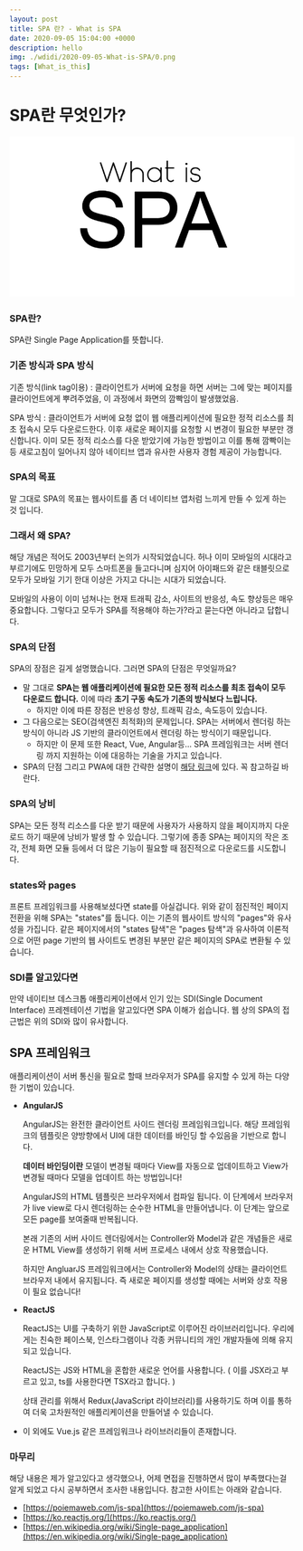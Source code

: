 ```yaml
---
layout: post
title: SPA 란? - What is SPA
date: 2020-09-05 15:04:00 +0000
description: hello
img: ./wdidi/2020-09-05-What-is-SPA/0.png
tags: [What_is_this]
---
```


# SPA란 무엇인가?

<center><img src="/assets/img/wit/2020-09-05-What-is-SPA/0.png"></center>

### SPA란?

SPA란 Single Page Application를 뜻합니다.

### 기존 방식과 SPA 방식

기존 방식(link tag이용) : 클라이언트가 서버에 요청을 하면 서버는 그에 맞는 페이지를 클라이언트에게 뿌려주었음, 이 과정에서 화면의 깜빡임이 발생했었음.

SPA 방식 : 클라이언트가 서버에 요청 없이 웹 애플리케이션에 필요한 정적 리소스를 최초 접속시 모두 다운로드한다. 이후 새로운 페이지를 요청할 시 변경이 필요한 부분만 갱신합니다. 이미 모든 정적 리소스를 다운 받았기에 가능한 방법이고 이를 통해 깜빡이는 등 새로고침이 일어나지 않아 네이티브 앱과 유사한 사용자 경험 제공이 가능합니다.

### SPA의 목표

말 그대로 SPA의 목표는 웹사이트를 좀 더 네이티브 앱처럼 느끼게 만들 수 있게 하는 것 입니다.

### 그래서 왜 SPA?

해당 개념은 적어도 2003년부터 논의가 시작되었습니다. 허나 이미 모바일의 시대라고 부르기에도 민망하게 모두 스마트폰을 들고다니며 심지어 아이패드와 같은 태블릿으로 모두가 모바일 기기 한대 이상은 가지고 다니는 시대가 되었습니다.

모바일의 사용이 이미 넘쳐나는 현재 트래픽 감소, 사이트의 반응성, 속도 향상등은 매우 중요합니다. 그렇다고 모두가 SPA를 적용해야 하는가?라고 묻는다면 아니라고 답합니다.

### SPA의 단점

SPA의 장점은 길게 설명했습니다. 그러면 SPA의 단점은 무엇일까요?

- 말 그대로 **SPA는 웹 애플리케이션에 필요한 모든 정적 리소스를 최초 접속이 모두 다운로드 합니다.** 이에 따라 **초기 구동 속도가 기존의 방식보다 느립니다.**
  - 하지만 이에 따른 장점은 반응성 향상, 트래픽 감소, 속도등이 있습니다.
- 그 다음으로는 SEO(검색엔진 최적화)의 문제입니다. SPA는 서버에서 렌더링 하는 방식이 아니라 JS 기반의 클라이언트에서 렌더링 하는 방식이기 때문입니다.
  - 하지만 이 문제 또한 React, Vue, Angular등... SPA 프레임워크는 서버 렌더링 까지 지원하는 이에 대응하는 기술을 가지고 있습니다.
- SPA의 단점 그리고 PWA에 대한 간략한 설명이 [해당 링크](https://m.mkexdev.net/374)에 있다. 꼭 참고하길 바란다.

### SPA의 낭비

SPA는 모든 정적 리소스를 다운 받기 때문에 사용자가 사용하지 않을 페이지까지 다운로드 하기 때문에 낭비가 발생 할 수 있습니다. 그렇기에 종종 SPA는 페이지의 작은 조각, 전체 화면 모듈 등에서 더 많은 기능이 필요할 때 점진적으로 다운로드를 시도합니다.

### states와 pages

프론트 프레임워크를 사용해보셨다면 state를 아실겁니다. 위와 같이 점진적인 페이지 전환을 위해 SPA는 "states"를 둡니다. 이는 기존의 웹사이트 방식의 "pages"와 유사성을 가집니다. 같은 페이지에서의 "states 탐색"은 "pages 탐색"과 유사하여 이론적으로 어떤 page 기반의 웹 사이트도 변경된 부분만 같은 페이지의 SPA로 변환될 수 있습니다.

### SDI를 알고있다면

만약 네이티브 데스크톱 애플리케이션에서 인기 있는 SDI(Single Document Interface) 프레젠테이션 기법을 알고있다면 SPA 이해가 쉽습니다. 웹 상의 SPA의 접근법은 위의 SDI와 많이 유사합니다.

## SPA 프레임워크

애플리케이션이 서버 통신을 필요로 할때 브라우저가 SPA를 유지할 수 있게 하는 다양한 기법이 있습니다.

- **AngularJS**

  AngularJS는 완전한 클라이언트 사이드 렌더링 프레임워크입니다. 해당 프레임워크의 템플릿은 양방향에서 UI에 대한 데이터를 바인딩 할 수있음을 기반으로 합니다.

  **데이터 바인딩이란** 모델이 변경될 때마다 View를 자동으로 업데이트하고 View가 변경될 때마다 모델을 업데이트 하는 방법입니다!

  AngularJS의 HTML 템플릿은 브라우저에서 컴파일 됩니다. 이 단계에서 브라우저가 live view로 다시 렌더링하는 순수한 HTML을 만들어냅니다. 이 단계는 앞으로 모든 page를 보여줄때 반복됩니다.

  본래 기존의 서버 사이드 렌더링에서는 Controller와 Model과 같은 개념들은 새로운 HTML View를 생성하기 위해 서버 프로세스 내에서 상호 작용했습니다.

  하지만 AngluarJS 프레임워크에서는 Controller와 Model의 상태는 클라이언트 브라우저 내에서 유지됩니다. 즉 새로운 페이지를 생성할 때에는 서버와 상호 작용이 필요 없습니다!

- **ReactJS**

  ReactJS는 UI를 구축하기 위한 JavaScript로 이루어진 라이브러리입니다. 우리에게는 친숙한 페이스북, 인스타그램이나 각종 커뮤니티의 개인 개발자들에 의해 유지되고 있습니다.

  ReactJS는 JS와 HTML을 혼합한 새로운 언어를 사용합니다. ( 이를 JSX라고 부르고 있고, ts를 사용한다면 TSX라고 합니다. )

  상태 관리를 위해서 Redux(JavaScript 라이브러리)를 사용하기도 하며 이를 통하여 더욱 고차원적인 애플리케이션을 만들어낼 수 있습니다.

- 이 외에도 Vue.js 같은 프레임워크나 라이브러리들이 존재합니다.

### 마무리

해당 내용은 제가 알고있다고 생각했으나, 어제 면접을 진행하면서 많이 부족했다는걸 알게 되었고 다시 공부하면서 조사한 내용입니다. 참고한 사이트는 아래와 같습니다.

- [https://poiemaweb.com/js-spa](https://poiemaweb.com/js-spa)
- [https://ko.reactjs.org/](https://ko.reactjs.org/)
- [https://en.wikipedia.org/wiki/Single-page_application](https://en.wikipedia.org/wiki/Single-page_application)
